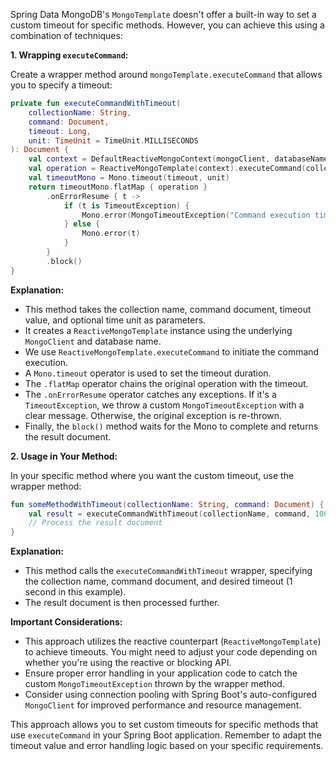Spring Data MongoDB's `MongoTemplate` doesn't offer a built-in way to set a custom timeout for specific methods. However, you can achieve this using a combination of techniques:

**1. Wrapping `executeCommand`:**

   Create a wrapper method around `mongoTemplate.executeCommand` that allows you to specify a timeout:

   ```kotlin
   private fun executeCommandWithTimeout(
       collectionName: String,
       command: Document,
       timeout: Long,
       unit: TimeUnit = TimeUnit.MILLISECONDS
   ): Document {
       val context = DefaultReactiveMongoContext(mongoClient, databaseName)
       val operation = ReactiveMongoTemplate(context).executeCommand(collectionName, command)
       val timeoutMono = Mono.timeout(timeout, unit)
       return timeoutMono.flatMap { operation }
           .onErrorResume { t ->
               if (t is TimeoutException) {
                   Mono.error(MongoTimeoutException("Command execution timed out after $timeout ${unit.name()}"))
               } else {
                   Mono.error(t)
               }
           }
           .block()
   }
   ```

   **Explanation:**

   - This method takes the collection name, command document, timeout value, and optional time unit as parameters.
   - It creates a `ReactiveMongoTemplate` instance using the underlying `MongoClient` and database name.
   - We use `ReactiveMongoTemplate.executeCommand` to initiate the command execution.
   - A `Mono.timeout` operator is used to set the timeout duration.
   - The `.flatMap` operator chains the original operation with the timeout.
   - The `.onErrorResume` operator catches any exceptions. If it's a `TimeoutException`, we throw a custom `MongoTimeoutException` with a clear message. Otherwise, the original exception is re-thrown.
   - Finally, the `block()` method waits for the Mono to complete and returns the result document.

**2. Usage in Your Method:**

   In your specific method where you want the custom timeout, use the wrapper method:

   ```kotlin
   fun someMethodWithTimeout(collectionName: String, command: Document) {
       val result = executeCommandWithTimeout(collectionName, command, 1000, TimeUnit.MILLISECONDS)
       // Process the result document
   }
   ```

   **Explanation:**

   - This method calls the `executeCommandWithTimeout` wrapper, specifying the collection name, command document, and desired timeout (1 second in this example).
   - The result document is then processed further.

**Important Considerations:**

- This approach utilizes the reactive counterpart (`ReactiveMongoTemplate`) to achieve timeouts. You might need to adjust your code depending on whether you're using the reactive or blocking API.
- Ensure proper error handling in your application code to catch the custom `MongoTimeoutException` thrown by the wrapper method.
- Consider using connection pooling with Spring Boot's auto-configured `MongoClient` for improved performance and resource management.

This approach allows you to set custom timeouts for specific methods that use `executeCommand` in your Spring Boot application. Remember to adapt the timeout value and error handling logic based on your specific requirements.
